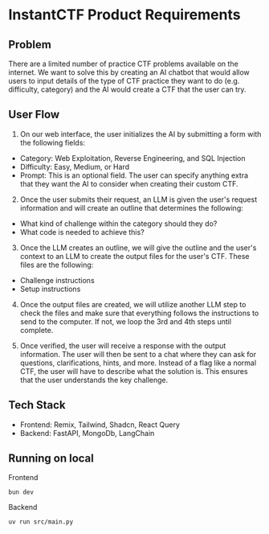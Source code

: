 # InstantCTF Product Requirements

## Problem
There are a limited number of practice CTF problems available on the internet. We want to solve this by creating an AI chatbot that would allow users to input details of the type of CTF practice they want to do (e.g. difficulty, category)
and the AI would create a CTF that the user can try.

## User Flow

1. On our web interface, the user initializes the AI by submitting a form with the following fields:
- Category: Web Exploitation, Reverse Engineering, and SQL Injection
- Difficulty: Easy, Medium, or Hard
- Prompt: This is an optional field. The user can specify anything extra that they want the AI to consider when creating their custom CTF.

2. Once the user submits their request, an LLM is given the user's request information and will create an outline that determines the following:
- What kind of challenge within the category should they do?
- What code is needed to achieve this?

3. Once the LLM creates an outline, we will give the outline and the user's context to an LLM to create the output files for the user's CTF. These files are the following:
- Challenge instructions
- Setup instructions

4. Once the output files are created, we will utilize another LLM step to check the files and make sure that everything follows the instructions to send to the computer. If not, we loop the 3rd and 4th steps until complete.

5. Once verified, the user will receive a response with the output information. The user will then be sent to a chat where they can ask for questions, clarifications, hints, and more. Instead of a flag like a normal CTF, the user will have to describe what the solution is. This ensures that the user understands the key challenge.

## Tech Stack
- Frontend: Remix, Tailwind, Shadcn, React Query
- Backend: FastAPI, MongoDb, LangChain

## Running on local

Frontend
```
bun dev
```

Backend
```
uv run src/main.py
```